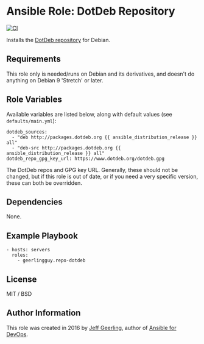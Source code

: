 # Ansible Role: DotDeb Repository

[![CI](https://github.com/geerlingguy/ansible-role-repo-dotdeb/workflows/CI/badge.svg?event=push)](https://github.com/geerlingguy/ansible-role-repo-dotdeb/actions?query=workflow%3ACI)

Installs the [DotDeb repository](https://www.dotdeb.org/) for Debian.

## Requirements

This role only is needed/runs on Debian and its derivatives, and doesn't do anything on Debian 9 'Stretch' or later.

## Role Variables

Available variables are listed below, along with default values (see `defaults/main.yml`):

    dotdeb_sources:
      - "deb http://packages.dotdeb.org {{ ansible_distribution_release }} all"
      - "deb-src http://packages.dotdeb.org {{ ansible_distribution_release }} all"
    dotdeb_repo_gpg_key_url: https://www.dotdeb.org/dotdeb.gpg

The DotDeb repos and GPG key URL. Generally, these should not be changed, but if this role is out of date, or if you need a very specific version, these can both be overridden.

## Dependencies

None.

## Example Playbook

    - hosts: servers
      roles:
        - geerlingguy.repo-dotdeb

## License

MIT / BSD

## Author Information

This role was created in 2016 by [Jeff Geerling](https://www.jeffgeerling.com/), author of [Ansible for DevOps](https://www.ansiblefordevops.com/).

